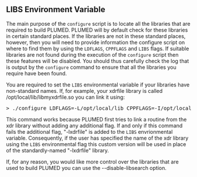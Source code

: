 <div class="modal-header">
<h2>LIBS Environment Variable</h2>
</div>
<div class="modal-body">
<p>The main purpose of the <code>configure</code> script is to locate all the libraries that are required to build PLUMED. PLUMED will by default check for these libraries in
certain standard places. If the libraries are not in these standard places, however, then you will need to provide information the configure script on where to find them by using the
<code>LDFLAGS</code>, <code>CPPFLAGS</code> and <code>LIBS</code> flags. If suitable libraries are not found during the execution of the <code>configure</code> script then these
features will be disabled. You should thus carefully check the log that is output by the <code>configure</code> command to ensure that all the libraries you require have been found.</p>

<p>You are required to set the <code>LIBS</code> environmental variable if your libraries have non-standard names. If, for example, your xdrfile library is
called /opt/local/lib/libmyxdrfile.so you can link it using:</p>
<pre class="fragment">
&gt; ./configure LDFLAGS=-L/opt/local/lib CPPFLAGS=-I/opt/local/include LIBS=-lmyxdrfile
</pre>
<p> This command works because PLUMED first tries to link a routine from the xdr library without adding any additional flag. If and only if this command fails the additional flag,
"-lxdrfile" is added to the <code>LIBS</code> envrionmental variable. Consequently, if the user has specified the name of the xdr library using the <code>LIBS</code> environmental
flag this custom version will be used in place of the standardly-named "-lxdrfile" library.</p>

<p>If, for any reason, you would like more control over the libraries that are used to build PLUMED you can use the
<a onclick='openModal("--disable-libsearch")'>--disable-libsearch</a> option.</p>
</div>
